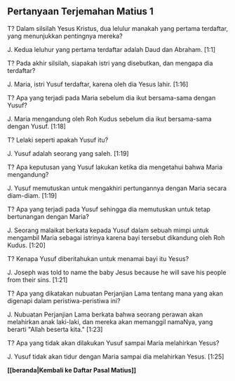 ## Pertanyaan Terjemahan Matius 1 ##

T? Dalam silsilah Yesus Kristus, dua lelulur manakah yang pertama terdaftar, yang menunjukkan pentingnya mereka?

J. Kedua leluhur yang pertama terdaftar adalah Daud dan Abraham. [1:1]

T? Pada akhir silsilah, siapakah istri yang disebutkan, dan mengapa dia terdaftar?

J. Maria, istri Yusuf terdaftar, karena oleh dia Yesus lahir. [1:16]

T? Apa yang terjadi pada Maria sebelum dia ikut bersama-sama dengan Yusuf?

J. Maria mengandung oleh Roh Kudus sebelum dia ikut bersama-sama dengan Yusuf. [1:18]

T? Lelaki seperti apakah Yusuf itu?

J. Yusuf adalah seorang yang saleh. [1:19]

T? Apa keputusan yang Yusuf lakukan ketika dia mengetahui bahwa Maria mengandung?

J. Yusuf memutuskan untuk mengakhiri pertungannya dengan Maria secara diam-diam. [1:19]

T? Apa yang terjadi pada Yusuf sehingga dia memutuskan untuk tetap bertunangan dengan Maria?

J. Seorang malaikat berkata kepada Yusuf dalam sebuah mimpi untuk mengambil Maria sebagai istrinya karena bayi tersebut dikandung oleh Roh Kudus. [1:20]

T? Kenapa Yusuf diberitahukan untuk menamai bayi itu Yesus?

J. Joseph was told to name the baby Jesus because he will save his people from their sins. [1:21]

T? Apa yang dikatakan nubuatan Perjanjian Lama tentang mana yang akan digenapi dalam peristiwa-peristiwa ini?

J. Nubuatan Perjanjian Lama berkata bahwa seorang perawan akan melahirkan anak laki-laki, dan mereka akan memanggil namaNya, yang berarti "Allah beserta kita." [1:23]

T? Apa yang tidak akan dilakukan Yusuf sampai Maria melahirkan Yesus?

J. Yusuf tidak akan tidur dengan Maria sampai dia melahirkan Yesus. [1:25]

__[[beranda|Kembali ke Daftar Pasal Matius]]__

